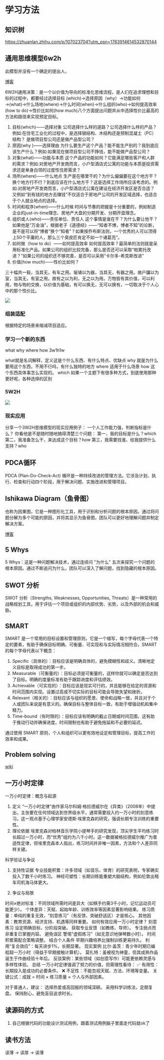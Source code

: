 # 学习方法

## 知识树
https://zhuanlan.zhihu.com/p/107023704?utm_psn=1763914614532870144

## 通用思维模型6w2h

此模型并没有一个确定的提出人，

[博客](https://baike.baidu.com/item/6W2H/6417845#:~:text=6W2H%E7%AE%80%E4%BB%8B&text=What%2D%E4%BD%95%E4%BA%8B%EF%BC%9BWhy%2D%E4%BD%95%E6%95%85,%E5%8F%91%E5%B1%95%E6%88%90%E4%BA%866W2H%E6%B3%95%E3%80%82)

6W2H通用决策：是一个以价值为导向的标准化思维流程，是人们在追求理想和目标的过程中，都要经过选择目标 (which)→选择原因（why）→功能如何→(what)→什么场地(where)→什么时间(when)→什么组织(who)→如何提高效率(how to do)→性价比如何(how much)八个方面提出问题并从中选择性价比最高的方法和路径来实现预定目标。
1. 目标(which)——选择对象
公司选择什么样的道路？公司选择什么样的产品？例如:在住宅工业化的过程中，是选择钢结构、木结构还是预制混凝土（PC）结构？ 是做项目型公司还是做产品型公司？
2. 原因(why )——选择理由
为什么要生产这个产品？能不能生产别的？我到底应该生产什么？例如:如果现在做项目型公司不挣钱，能不能做产品型公司？
3. 对象(what)——功能与本质
这个产品的功能如何？它能满足哪些客户和人群的需求？例如:对房地产开发商而言，小户型酒店式公寓的功能与本质是投资需求还是单身白领的过度性住房需求？
4. 场所(where)——什么地点
生产是在哪里干的？为什么偏偏要在这个地方干？换个地方行不行？到底应该在什么地方干？这是选择工作场所应该考虑的。例如:对房地产开发商而言，小户型酒店式公寓在建设在经济开发区是否合适？ 又例如“到有钱的地方去赚钱”不仅适合于房地产公司的开发区域选择，也适合于个人就业地点的选择。
5. 时间和程序(when)——什么时候
时间与节奏的把握是十分重要的，例如制造企业的just-in-time理念、房地产大盘的分期开发、分期开盘理念。
6. 组织或人(who)——责任单位、责任人
这个事情是谁在干？为什么要让他干？如果他是“万金油”，根据老子《道德经》——“知者不博，博者不知”的论断，是不是可以将“博者”换个“知者”？如果按乔布斯法则，一个优秀的人可以顶得上50个平庸的人，那么三个臭皮匠肯定不如一个诸葛亮”。
7. 如何做（how to do）——如何提高效率
如何提高效率？最简单的法则就是采用标准化产品。如果公司的组织比较完备，那么是否还可以采取“帕累托改进？”如果公司的组织还不够完善，是否可以采用“卡尔多-希克斯改进”
8. 价值(how much)——性价比如何？

三十幅共一毂，当其无，有车之用。埏埴以为器，当其无，有器之用。凿户牖以为室，当其无，有室之用。故有之以为利，无之以为用。万物皆有其价值，可以利用，物与物的交换，以价值为基础，有可以换无，无可以换有，一切取决于个人心中的那个性价比。

![](./pics/6w2h.webp )

###  组装适配
根据特定的场景来缩减项目适应。

### 学习一个新的东西
what why where how
3w1h1w

what就是名词解释，定义这是个什么东西、有什么特点、优缺点
why 就是为什么要用这个东西，不用不行吗，有什么独特的地方
where 适用于什么场景
how 这个东西具体事怎么实现的。
which 如果一个主题下有很多种方式，到底使用那种更好呢，各种选择的区别

### 5W2H
![](./pics/5w2h.webp )

### 现实应用
分享一个3W2H思维模型的现实应用例子：
一个人工作能力强，判断指标是什么？
你看他是不是随时随地搞得清楚三个问题：
第一，我的目标是什么？which
第二，我准备怎么干，来达成这个目标？how
第三，我需要找谁、给我提供什么支持？who

## PDCA循环

PDCA (Plan-Do-Check-Act) 循环是一种持续改进的管理方法。它涉及计划、执行、检查和行动四个阶段，用于解决问题、实施改进和管理项目。

## Ishikawa Diagram（鱼骨图）

也称为因果图，它是一种图形化工具，用于识别和分析问题的根本原因。通过将问题分解为多个可能的原因，并将其显示为鱼骨图，团队可以更好地理解问题并制定解决方案。

[博客](https://www.investopedia.com/terms/i/ishikawa-diagram.asp#:~:text=An%20Ishikawa%20diagram%20is%20a,are%20required%20at%20specific%20times.)

## 5 Whys
5 Whys：这是一种问题解决技术，通过连续问 "为什么" 五次来探究一个问题的根本原因。通过不断追问为什么，团队可以深入了解问题，找到隐藏的根本原因。

## SWOT 分析
SWOT 分析（Strengths, Weaknesses, Opportunities, Threats）是一种常用的战略规划工具，用于评估一个项目或组织的内部优势、劣势，以及外部的机会和威胁。

## SMART

SMART 是一个常用的目标设置和管理原则，它是一个缩写，每个字母代表一个特定的要素，有助于确保目标明确、可衡量、可实现和与实际情况相符合。SMART 的每个字母代表以下概念：

1. Specific（具体的）：目标应该是明确具体的，避免模糊性和歧义。清晰地定义目标是取得成功的第一步。
1. Measurable（可衡量的）：目标必须是可衡量的，这样你就可以确定是否达到了目标。明确的度量标准有助于跟踪进度和评估绩效。
1. Achievable（可实现的）：目标应该是现实可行的，并且能够在给定的资源和时间范围内实现。设置过高或不切实际的目标可能会导致失望和挫折。
1. Relevant（相关的）：目标应该与组织的愿景、使命和战略一致，并且对于个人或团队来说是有意义的。确保目标与整体目标一致，有助于增强动机和集中精力。
1. Time-bound（有时限的）：目标应该有明确的截止日期或时间范围，这有助于推动行动并确保进度。时间限制也有助于避免拖延和不必要的延迟。

通过使用 SMART 原则，个人和组织可以更有效地设定和管理目标，提高工作的效率和成果。

## Problem solving

[wiki](https://en.wikipedia.org/wiki/Problem_solving)

## 一万小时定律

一万小时定律：概念与起源
1. 定义
“一万小时定律”由作家马尔科姆·格拉德威尔在《异类》（2008年）中提出，主张要在任何领域达到世界级水平，通常需要投入约一万小时的刻意练习。这一观点基于心理学家安德斯·埃里克森的研究，强调长期专注训练的重要性。
2. 理论依据
埃里克森对柏林音乐学院小提琴手的研究发现，顶尖学生平均练习时长超过一万小时，而“优秀”组约为八千小时。这一数据被格拉德威尔推广为普适性定律，但埃里克森本人指出，练习时间并非唯一因素，方法和个人差异同样关键。

科学验证与争议
1. 支持性证据
专业技能积累：许多领域（如音乐、体育）的研究表明，专家确实投入了数千小时练习。
神经可塑性：长期训练能重塑大脑结构，例如伦敦出租车司机海马体更大。

2. 争议与局限

时间≠绝对标准：不同领域所需时间差异大（如棋手约需3千小时，记忆运动员可能更少）。
个体差异：天赋、起始年龄、训练效率等因素显著影响结果。
练习质量：单纯的重复无效，“刻意练习”（有反馈、突破舒适区）才是核心。
其他因素：教育资源、经济支持、机遇等同样重要。
如何有效应用一万小时定律？
刻意练习
设定明确目标，分阶段突破。
获取专业反馈（如教练、导师）。
专注弱点而非重复已掌握内容。
避免误区
警惕“虚假练习”（如无意识地弹琴数小时）。
时间积累需配合策略调整。
结合个人条件
早期兴趣培养比强制训练更易持久。
利用“复合效应”：每天进步1%，长期显著。
现实案例
比尔·盖茨：青少年时期已编程超一万小时（得益于早期接触计算机）。
莫扎特：虽被视为神童，但其成熟作品诞生于作曲经验十年后。
反驳案例：某些领域（如创意写作）可能更依赖灵感与多样性体验。
总结
一万小时定律强调了努力的价值，但需理性看待：
✅ 有用性：长期投入是成功的必要条件。
❌ 不足性：不能忽视天赋、方法、环境等变量。
关键公式：成就 = 时间 × 练习质量 × 个人与外部因素。

对于普通人，建议：
选择热爱或高回报的领域深耕。
采用科学训练法，定期复盘。
保持耐心，避免盲目追求时长。

## 读源码的方式
1. 自己根据代码的功能设计测试用例，跟着测试用例脑子里面走代码就ok了


## 读书方法

读薄 -> 读厚 -> 读薄
